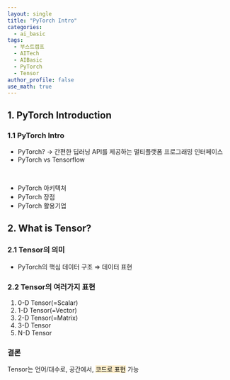 ```yaml
---
layout: single
title: "PyTorch Intro"
categories:
  - ai_basic
tags:
  - 부스트캠프
  - AITech
  - AIBasic
  - PyTorch
  - Tensor
author_profile: false
use_math: true
---
```


## 1. PyTorch Introduction

### 1.1 PyTorch Intro

- PyTorch? → 간편한 딥러닝 API를 제공하는 멀티플랫폼 프로그래밍 인터페이스
- PyTorch vs Tensorflow
<br>

- PyTorch 아키텍처
- PyTorch 장점
- PyTorch 활용기업
## 2. What is Tensor?

### 2.1 Tensor의 의미

- PyTorch의 핵심 데이터 구조 ⇒ 데이터 표현
### 2.2 Tensor의 여러가지 표현

1. 0-D Tensor(=Scalar)
1. 1-D Tensor(=Vector)
1. 2-D Tensor(=Matrix)
1. 3-D Tensor
1. N-D Tensor
### 결론

Tensor는 언어/대수로, 공간에서, <mark style="background-color: #fdecc8">코드로 표현</mark> 가능

<br>